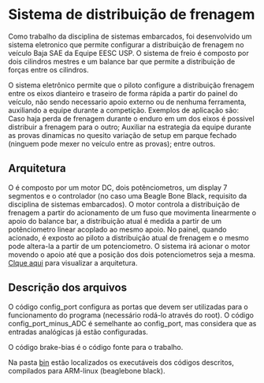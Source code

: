 # Sistema de distribuição de frenagem
Como trabalho da disciplina de sistemas embarcados, foi desenvolvido um sistema eletronico que permite configurar a distribuição de frenagem no veículo Baja SAE da Equipe EESC USP. O sistema de freio é composto por dois cilindros mestres e um balance bar que permite a distribuição de forças entre os cilindros.

O sistema eletrônico permite que o piloto configure a distribuição frenagem entre os eixos dianteiro e traseiro de forma rápida a partir do painel do veículo, não sendo necessario apoio externo ou de nenhuma ferramenta, auxiliando a equipe durante a competição. Exemplos de aplicação são: Caso haja perda de frenagem durante o enduro em um dos eixos é possivel distribuir a frenagem para o outro; Auxiliar na estrategia da equipe durante as provas dinamicas no quesito variação de setup em parque fechado (ninguem pode mexer no veículo entre as provas); entre outros.

## Arquitetura
O é composto por um motor DC, dois potênciometros, um display 7 segmentos e o controlador (no caso uma Beagle Bone Black, requisito da disciplina de sistemas embarcados). O motor controla a distribuição de frenagem a partir do acionamento de um fuso que movimenta linearmente o apoio do balance bar, a distribuição atual é medida a partir de um potênciometro linear acoplado ao mesmo apoio. No painel, quando acionado, é exposto ao piloto a distribuição atual de frenagem e o mesmo pode altera-la a partir de um potenciometro. O sistema irá acionar o motor movendo o apoio até que a posição dos dois potenciometros seja a mesma. [Clque aqui](https://github.com/leonardosimiao/trabalho-embarcados/blob/master/Arquitetura.pdf) para visualizar a arquitetura.

## Descrição dos arquivos
O código config_port configura as portas que devem ser utilizadas para o funcionamento do programa (necessário rodá-lo através do root).
O código config_port_minus_ADC é semelhante ao config_port, mas considera que as entradas analógicas já estão configuradas.


O código brake-bias é o código fonte para o trabalho.


Na pasta [bin](https://github.com/leonardosimiao/trabalho-embarcados/tree/master/bin) estão localizados os executáveis dos códigos descritos, compilados para ARM-linux (beaglebone black).
